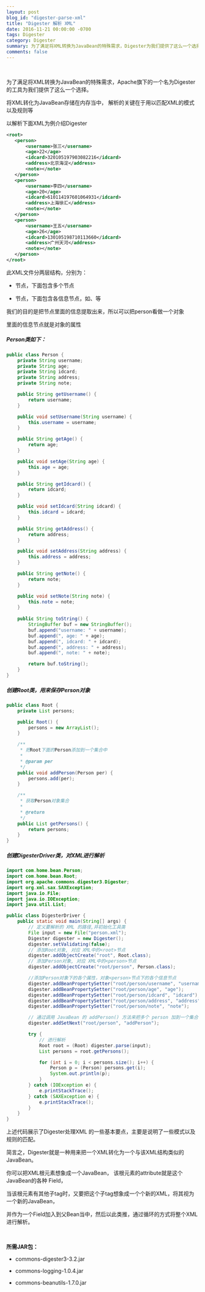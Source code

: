 ```yaml
---
layout: post
blog_id: "digester-parse-xml"
title: "Digester 解析 XML"
date: 2016-11-21 00:00:00 -0700
tags: Digester
category: Digester
summary: 为了满足将XML转换为JavaBean的特殊需求，Digester为我们提供了这么一个选择。
comments: false
---
```

<br>

为了满足将XML转换为JavaBean的特殊需求，Apache旗下的一个名为Digester的工具为我们提供了这么一个选择。

将XML转化为JavaBean存储在内存当中， 解析的关键在于用以匹配XML的模式以及规则等

以解析下面XML为例介绍Digester

```xml
<root>
   <person>
       <username>张三</username>
       <age>22</age>
       <idcard>320105197903082216</idcard>
       <address>北京海淀</address>
       <note></note>
   </person>
   <person>
       <username>李四</username>
       <age>20</age>
       <idcard>610114197601064931</idcard>
       <address>上海徐汇</address>
       <note></note>
   </person>
   <person>
       <username>王五</username>
       <age>26</age>
       <idcard>130105198710113660</idcard>
       <address>广州天河</address>
       <note></note>
   </person>
</root>
```

此XML文件分两层结构，分别为：

+ <root>节点，下面包含多个<person>节点

+ <person>节点，下面包含各信息节点，如<username>、<age>等

我们的目的是把<person>节点里面的信息提取出来，所以可以把person看做一个对象

里面的信息节点就是对象的属性

##### **Person类如下：**

```java
public class Person {
	private String username;
	private String age;
	private String idcard;
	private String address;
	private String note;

	public String getUsername() {
		return username;
	}

	public void setUsername(String username) {
		this.username = username;
	}

	public String getAge() {
		return age;
	}

	public void setAge(String age) {
		this.age = age;
	}

	public String getIdcard() {
		return idcard;
	}

	public void setIdcard(String idcard) {
		this.idcard = idcard;
	}

	public String getAddress() {
		return address;
	}

	public void setAddress(String address) {
		this.address = address;
	}

	public String getNote() {
		return note;
	}

	public void setNote(String note) {
		this.note = note;
	}
	
	public String toString() {
		StringBuffer buf = new StringBuffer();
		buf.append("username: " + username);
		buf.append(", age: " + age);
		buf.append(", idcard: " + idcard);
		buf.append(", address: " + address);
		buf.append(", note: " + note);

		return buf.toString();
	}
}
```

##### **创建Root类，用来保存Person对象**

```java
public class Root {
    private List persons;

    public Root() {
        persons = new ArrayList();
    }

    /**
     * 把Root下面的Person添加到一个集合中
     *
     * @param per
     */
    public void addPerson(Person per) {
        persons.add(per);
    }

    /**
     * 获取Person对象集合
     *
     * @return
     */
    public List getPersons() {
        return persons;
    }
}
```

##### **创建DigesterDriver类，对XML进行解析**

```java
import com.home.bean.Person;
import com.home.bean.Root;
import org.apache.commons.digester3.Digester;
import org.xml.sax.SAXException;
import java.io.File;
import java.io.IOException;
import java.util.List;

public class DigesterDriver {
    public static void main(String[] args) {
    	// 定义要解析的 XML 的路径,并初始化工具类
        File input = new File("person.xml");
        Digester digester = new Digester();
        digester.setValidating(false);
        // 添加Root对象, 对应 XML中的<root>节点
        digester.addObjectCreate("root", Root.class);
        // 添加Person对象, 对应 XML中的<person>节点
        digester.addObjectCreate("root/person", Person.class);

        //添加Person对象下的各个属性，对象<person>节点下的各个信息节点
        digester.addBeanPropertySetter("root/person/username", "username");
        digester.addBeanPropertySetter("root/person/age", "age");
        digester.addBeanPropertySetter("root/person/idcard", "idcard");
        digester.addBeanPropertySetter("root/person/address", "address");
        digester.addBeanPropertySetter("root/person/note", "note");

        // 通过调用 JavaBean 的 addPerson() 方法来把多个 person 加到一个集合中
        digester.addSetNext("root/person", "addPerson");

        try {
            // 进行解析
            Root root = (Root) digester.parse(input);
            List persons = root.getPersons();

            for (int i = 0; i < persons.size(); i++) {
                Person p = (Person) persons.get(i);
                System.out.println(p);
            }
        } catch (IOException e) {
            e.printStackTrace();
        } catch (SAXException e) {
            e.printStackTrace();
        }
    }
}
```

上述代码展示了Digester处理XML 的一些基本要点，主要是说明了一些模式以及规则的匹配。 

简言之，Digester就是一种用来把一个XML转化为一个与该XML结构类似的 JavaBean。

你可以把XML根元素想象成一个JavaBean， 该根元素的attribute就是这个JavaBean的各种 Field，

当该根元素有其他子tag时，又要把这个子tag想象成一个个新的XML，将其视为一个新的JavaBean，

并作为一个Field加入到父Bean当中，然后以此类推，通过循环的方式将整个XML进行解析。

<br>

**所需JAR包：**

+ commons-digester3-3.2.jar

+ commons-logging-1.0.4.jar

+ commons-beanutils-1.7.0.jar
